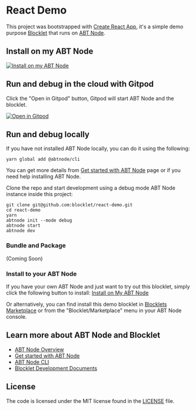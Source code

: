 # React Demo

This project was bootstrapped with [Create React App](https://github.com/facebook/create-react-app), it's a simple demo purpose [Blocklet](https://www.arcblock.io/en/blocklets) that runs on [ABT Node](https://www.arcblock.io/en/platform).

## Install on my ABT Node

[![Install on my ABT Node](https://raw.githubusercontent.com/blocklet/development-guide/main/assets/install_on_abtnode.svg)](https://install.arcblock.io/?action=blocklet-install&meta_url=https%3A%2F%2Fgithub.com%2Fblocklet%2Freact-demo%2Freleases%2Fdownload%2F0.1.1%2Fblocklet.json)

## Run and debug in the cloud with Gitpod

Click the "Open in Gitpod" button, Gitpod will start ABT Node and the blocklet.

[![Open in Gitpod](https://gitpod.io/button/open-in-gitpod.svg)](https://gitpod.io/#https://github.com/blocklet/react-demo)

## Run and debug locally

If you have not installed ABT Node locally, you can do it using the following: 
```shell
yarn global add @abtnode/cli
```
You can get more details from [Get started with ABT Node](https://www.arcblock.io/en/get-started) page or if you need help installing ABT Node. 

Clone the repo and start development using a debug mode ABT Node instance inside this project:
```shell
git clone git@github.com:blocklet/react-demo.git
cd react-demo
yarn
abtnode init --mode debug
abtnode start
abtnode dev
```

### Bundle and Package 

(Coming Soon)

### Install to your ABT Node

If you have your own ABT Node and just want to try out this blocklet, simply click the following button to install:
[Install on My ABT Node]()

Or alternatively, you can find install this demo blocklet in [Blocklets Marketplace](https://blocklet.arcblock.io) or from the "Blocklet/Marketplace" menu in your ABT Node console. 

## Learn more about ABT Node and Blocklet

* [ABT Node Overview](https://docs.arcblock.io/en/abtnode/introduction/abtnode-overview)
* [Get started with ABT Node](https://www.arcblock.io/en/get-started)
* [ABT Node CLI](https://docs.arcblock.io/en/abtnode/developer/abtnode-cli)
* [Blocklet Development Documents](https://docs.arcblock.io/en/abtnode/developer/blocklet-spec)

## License

The code is licensed under the MIT license found in the
[LICENSE](LICENSE) file.

